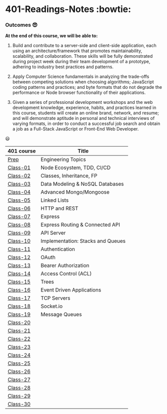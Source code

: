 # 401-Readings-Notes :bowtie:

### Outcomes :sunglasses:

**At the end of this course, we will be able to:**

1. Build and contribute to a server-side and client-side application, each using an architecture/framework that promotes maintainability, scalability, and collaboration. These skills will be fully demonstrated during project week during their team development of a prototype, adhering to industry best practices and patterns.

1. Apply Computer Science fundamentals in analyzing the trade-offs between competing solutions when choosing algorithms; JavaScript coding patterns and practices; and byte formats that do not degrade the performance or Node browser functionality of their applications.

1. Given a series of professional development workshops and the web development knowledge, experience, habits, and practices learned in this course, students will create an online brand, network, and resume; and will demonstrate aptitude in personal and technical interviews of varying formats, in order to conduct a successful job search and obtain a job as a Full-Stack JavaScript or Front-End Web Developer.

:smiley:

| 401 course                                                              | Title                             |
| ----------------------------------------------------------------------- | --------------------------------- |
| [Prep](https://yasminadaileh1.github.io/401-reading-notes/prep)         | Engineering Topics                |
| [Class-01](https://yasminadaileh1.github.io/401-reading-notes/class-01) | Node Ecosystem, TDD, CI/CD        |
| [Class-02](https://yasminadaileh1.github.io/401-reading-notes/class-02) | Classes, Inheritance, FP          |
| [Class-03](https://yasminadaileh1.github.io/401-reading-notes/class-03) | Data Modeling & NoSQL Databases   |
| [Class-04](https://yasminadaileh1.github.io/401-reading-notes/class-04) | Advanced Mongo/Mongoose           |
| [Class-05](https://yasminadaileh1.github.io/401-reading-notes/class-05) | Linked Lists                      |
| [Class-06](https://yasminadaileh1.github.io/401-reading-notes/class-06) | HTTP and REST                     |
| [Class-07](https://yasminadaileh1.github.io/401-reading-notes/class-07) | Express                           |
| [Class-08](https://yasminadaileh1.github.io/401-reading-notes/class-08) | Express Routing & Connected API   |
| [Class-09](https://yasminadaileh1.github.io/401-reading-notes/class-09) | API Server                        |
| [Class-10](https://yasminadaileh1.github.io/401-reading-notes/class-10) | Implementation: Stacks and Queues |
| [Class-11](https://yasminadaileh1.github.io/401-reading-notes/class-11) | Authentication                    |
| [Class-12](https://yasminadaileh1.github.io/401-reading-notes/class-12) | OAuth                             |
| [Class-13](https://yasminadaileh1.github.io/401-reading-notes/class-13) | Bearer Authorization              |
| [Class-14](https://yasminadaileh1.github.io/401-reading-notes/class-14) | Access Control (ACL)              |
| [Class-15](https://yasminadaileh1.github.io/401-reading-notes/class-15) | Trees                             |
| [Class-16](https://yasminadaileh1.github.io/401-reading-notes/class-16) | Event Driven Applications         |
| [Class-17](https://yasminadaileh1.github.io/401-reading-notes/class-17) | TCP Servers                       |
| [Class-18](https://yasminadaileh1.github.io/401-reading-notes/class-18) | Socket.io                         |
| [Class-19](https://yasminadaileh1.github.io/401-reading-notes/class-19) | Message Queues                    |
| [Class-20](https://yasminadaileh1.github.io/401-reading-notes/class-20) |                                   |
| [Class-21](https://yasminadaileh1.github.io/401-reading-notes/class-21) |                                   |
| [Class-22](https://yasminadaileh1.github.io/401-reading-notes/class-22) |                                   |
| [Class-23](https://yasminadaileh1.github.io/401-reading-notes/class-23) |                                   |
| [Class-24](https://yasminadaileh1.github.io/401-reading-notes/class-24) |                                   |
| [Class-25](https://yasminadaileh1.github.io/401-reading-notes/class-25) |                                   |
| [Class-26](https://yasminadaileh1.github.io/401-reading-notes/class-26) |                                   |
| [Class-27](https://yasminadaileh1.github.io/401-reading-notes/class-27) |                                   |
| [Class-28](https://yasminadaileh1.github.io/401-reading-notes/class-28) |                                   |
| [Class-29](https://yasminadaileh1.github.io/401-reading-notes/class-29) |                                   |
| [Class-30](https://yasminadaileh1.github.io/401-reading-notes/class-30) |                                   |
